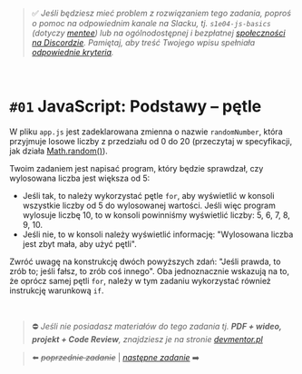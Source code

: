 > :white_check_mark: *Jeśli będziesz mieć problem z rozwiązaniem tego zadania, poproś o pomoc na odpowiednim kanale na Slacku, tj. `s1e04-js-basics` (dotyczy [mentee](https://devmentor.pl/mentoring-javascript/)) lub na ogólnodostępnej i bezpłatnej [społeczności na Discordzie](https://devmentor.pl/discord). Pamiętaj, aby treść Twojego wpisu spełniała [odpowiednie kryteria](https://devmentor.pl/jak-prosic-o-pomoc/).*

&nbsp;

# `#01` JavaScript: Podstawy – pętle

W pliku `app.js` jest zadeklarowana zmienna o nazwie `randomNumber`, która przyjmuje losowe liczby z przedziału od 0 do 20 (przeczytaj w specyfikacji, jak działa [Math.random()](https://www.w3schools.com/js/js_random.asp)). 

Twoim zadaniem jest napisać program, który będzie sprawdzał, czy wylosowana liczba jest większa od 5:
- Jeśli tak, to należy wykorzystać pętle `for`, aby wyświetlić w konsoli wszystkie liczby od 5 do wylosowanej wartości. Jeśli więc program wylosuje liczbę 10, to w konsoli powinniśmy wyświetlić liczby: 5, 6, 7, 8, 9, 10.
- Jeśli nie, to w konsoli należy wyświetlić informację: "Wylosowana liczba jest zbyt mała, aby użyć pętli".

Zwróć uwagę na konstrukcję dwóch powyższych zdań: "Jeśli prawda, to zrób to; jeśli fałsz, to zrób coś innego". Oba jednoznacznie wskazują na to, że oprócz samej pętli `for`, należy w tym zadaniu wykorzystać również instrukcję warunkową `if`.


&nbsp;
> :no_entry: *Jeśli nie posiadasz materiałów do tego zadania tj. **PDF + wideo, projekt + Code Review**, znajdziesz je na stronie [devmentor.pl](https://devmentor.pl/workshop-js-basics/)*

> :arrow_left: ~~*poprzednie zadanie*~~ | [*następne zadanie*](./../02) :arrow_right:
